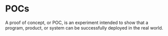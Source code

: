 # POCs
A proof of concept, or POC, is an experiment intended to show that a program, product, or system can be successfully deployed in the real world.
